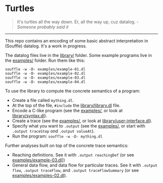 # Turtles

> It's turtles all the way down. Er, all the way up, cuz datalog.
> <i>- Someone probably said it</i>

---

This repo contains an encoding of some basic abstract interpretation
in (Souffle) datalog. It's a work in progress.

The datalog files live in the [library/](library/) folder.
Some example programs live in the [examples/](examples/) folder.
Run them like this:

    souffle -w -D- examples/example-01.dl
    souffle -w -D- examples/example-02.dl
    souffle -w -D- examples/example-03.dl
    souffle -w -D- examples/example-04.dl

To use the library to compute the concrete semantics of a program:

* Create a file called `mything.dl`.
* At the top of the file, `#include`
  the [library/library.dl](library/library.dl) file.
* Encode a C-like program (see the [examples/](examples/),
  or look at [library/syntax.dl](library/syntax.dl)).
* Create a trace (see the [examples/](examples/),
  or look at [library/user-interface.dl](library/user-interface.dl)).
* Specify what you want to `.output` (see the [examples/](examples/),
  or start with `.output traceStep` ond `.output valueAt`).
* Run the program: `souffle -w -D- mything.dl`

Further analyses built on top of the concrete trace semantics:

* Reaching definitions. See it with `.output reachingDef` (or see
  [examples/example-03.dl](examples/example-03.dl)])
* General data flow, and data  flow for particular traces. See
  it with `.output flow`, `.output traceFlow`, and
  `.output traceFlowSummary` (or see
  [examples/examples-02.dl](examples/examples-02.dl)).
